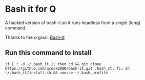 # Bash it for Q

A hacked version of bash-it so it runs headless from a single (long) command.

Thanks to the orginal: [Bash-It](https://github.com/revans/bash-it)


## Run this command to install
```
if [ ! -d ~/.bash_it ]; then cd && git clone https://github.com/qcook2000/bash-it.git .bash_it; fi; sh ~/.bash_it/install.sh && source ~/.bash_profile
```

